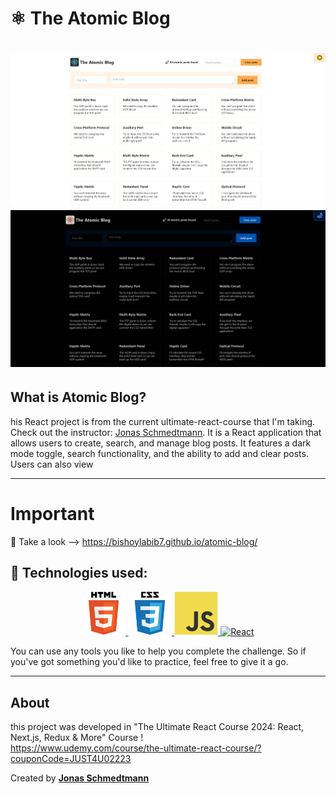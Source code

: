 # ⚛ The Atomic Blog

<h1 align="center">
    <img src="atomic-blog-Light.jpg"/>
    <img src="atomic-blog-Dark.jpg"/>
</h1>

## What is Atomic Blog?

his React project is from the current ultimate-react-course that I'm taking. Check out the instructor: <a href="https://github.com/jonasschmedtmann">Jonas Schmedtmann</a>. It is a React application that allows users to create, search, and manage blog posts. It features a dark mode toggle, search functionality, and the ability to add and clear posts. Users can also view

---

# Important

:key: Take a look --> https://bishoylabib7.github.io/atomic-blog/

## :rocket: Technologies used:

<p align="center">
<a href="https://developer.mozilla.org/en-US/docs/Web/HTML" target="_blank" rel="noreferrer"> <img src="https://raw.githubusercontent.com/devicons/devicon/master/icons/html5/html5-original-wordmark.svg" alt="html5" width="70" height="70"/>
<a href="https://developer.mozilla.org/en-US/docs/Web/CSS" target="_blank" rel="noreferrer"> <img src="https://raw.githubusercontent.com/devicons/devicon/master/icons/css3/css3-original-wordmark.svg" alt="css3" width="70" height="70"/> </a>
<a href="https://developer.mozilla.org/en-US/docs/Web/JavaScript" target="_blank" rel="noreferrer"> <img src="https://raw.githubusercontent.com/devicons/devicon/master/icons/javascript/javascript-original.svg" alt="javascript" width="70" height="70"/> </a>
<a href="https://react.dev/" target="_blank" rel="noreferrer"> <img src="https://cdn.idevie.com/wp-content/uploads/2015/12/React.js_logo.svg_.png" alt="React" width="70" height="70"/> </a>
</p>

You can use any tools you like to help you complete the challenge. So if you've got something you'd like to practice, feel free to give it a go.

---

## About

this project was developed in "The Ultimate React Course 2024: React, Next.js, Redux & More" Course !<br/>
https://www.udemy.com/course/the-ultimate-react-course/?couponCode=JUST4U02223

Created by **<a href="https://github.com/jonasschmedtmann">Jonas Schmedtmann</a>** <br>
